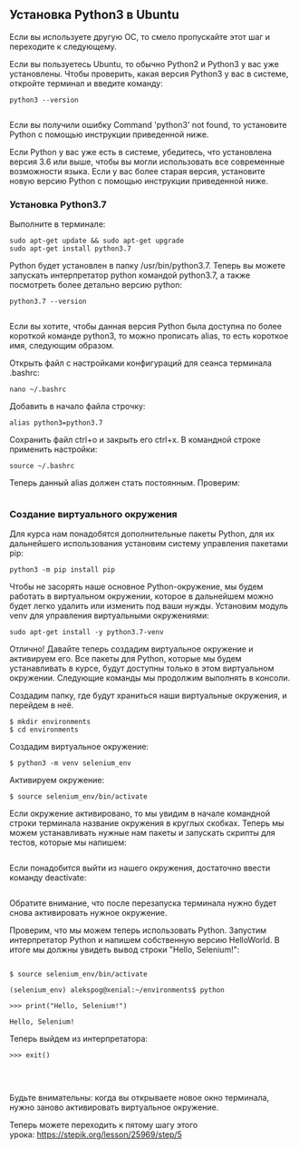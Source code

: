 <h2>Установка Python3 в Ubuntu</h2>

<p>Если вы используете другую ОС, то смело пропускайте этот шаг и переходите к следующему.</p>

<p>Если вы пользуетесь&nbsp;Ubuntu, то обычно Python2 и Python3 у вас уже установлены. Чтобы проверить, какая версия Python3 у вас в системе, откройте терминал и введите команду:</p>

<pre><code class="hljs vim"><span class="hljs-keyword">python3</span> --<span class="hljs-keyword">version</span></code></pre>

<p><img alt="" src="https://ucarecdn.com/0c2090f9-27c8-4aca-bbe6-a8f6cb72d528/"></p>

<p>Если вы получили ошибку Command 'python3' not found, то установите Python с помощью инструкции приведенной ниже.</p>

<p>Если Python у вас уже есть в системе, убедитесь, что установлена версия 3.6 или выше, чтобы вы могли использовать все современные возможности языка. Если у вас более старая версия, установите новую&nbsp;версию Python&nbsp;с помощью инструкции приведенной ниже.</p>

<h3>Установка&nbsp;Python3.7</h3>

<p>Выполните в терминале:</p>

<pre><code class="language-bash hljs">sudo apt-get update &amp;&amp; sudo apt-get upgrade
sudo apt-get install python3.7</code></pre>

<p>Python будет установлен в папку /usr/bin/python3.7. Теперь вы можете запускать интерпретатор python командой python3.7, а также посмотреть более детально версию python:</p>

<pre><code class="language-bash hljs">python3.7 --version</code></pre>

<p><img alt="" src="https://ucarecdn.com/33fb7e21-8eb8-4e20-80d0-c01d5e72c022/"></p>

<p>Если вы хотите, чтобы данная версия Python была доступна по более короткой команде python3, то можно прописать alias, то есть короткое имя,&nbsp;следующим образом.</p>

<p>Открыть файл с настройками конфигураций для сеанса терминала .bashrc:</p>

<pre><code class="language-bash hljs">nano ~/.bashrc</code></pre>

<p>Добавить в начало файла строчку:</p>

<pre><code class="language-bash hljs"><span class="hljs-built_in">alias</span> python3=python3.7</code></pre>

<p>Сохранить файл ctrl+o и закрыть его ctrl+x. В командной строке применить настройки:</p>

<pre><code class="language-bash hljs"><span class="hljs-built_in">source</span> ~/.bashrc</code></pre>

<p>Теперь данный alias должен стать постоянным. Проверим:</p>

<p><img alt="" src="https://ucarecdn.com/b439ac9a-b76a-4481-87d1-1d3a93ef15e0/"></p>

<h3>Создание виртуального окружения</h3>

<p>Для курса нам понадобятся дополнительные пакеты Python, для их дальнейшего использования установим систему управления пакетами pip:</p>

<pre><code class="language-bash hljs">python3 -m pip install pip</code></pre>

<p>Чтобы не засорять наше основное Python-окружение, мы будем работать в виртуальном окружении, которое в дальнейшем можно будет легко удалить или изменить под ваши нужды. Установим модуль venv для управления виртуальными окружениями:</p>

<pre><code class="hljs routeros">sudo apt-<span class="hljs-builtin-name">get</span> install -y python3.7-venv</code></pre>

<p>Отлично! Давайте теперь создадим виртуальное окружение и активируем его. Все пакеты для Python, которые мы будем устанавливать в курсе, будут доступны только в этом виртуальном окружении. Следующие команды мы продолжим выполнять в консоли.</p>

<p>Создадим папку, где будут храниться наши виртуальные окружения, и перейдем в неё.</p>

<pre><code class="hljs shell"><span class="hljs-meta">$</span><span class="bash"> mkdir environments</span>
<span class="hljs-meta">$</span><span class="bash"> <span class="hljs-built_in">cd</span> environments</span></code></pre>

<p>Создадим виртуальное окружение:</p>

<pre><code class="hljs shell"><span class="hljs-meta">$</span><span class="bash"> python3 -m venv selenium_env</span>
</code></pre>

<p>Активируем окружение:</p>

<pre><code class="hljs shell"><span class="hljs-meta">$</span><span class="bash"> <span class="hljs-built_in">source</span> selenium_env/bin/activate</span>
</code></pre>

<p>Если окружение активировано, то мы увидим в начале командной строки терминала название окружения в круглых скобках. Теперь мы можем устанавливать нужные нам пакеты и запускать скрипты для тестов, которые мы напишем:</p>

<p style="text-align: center;"><img alt="" src="https://ucarecdn.com/56475ad1-4ac9-4f2d-95c6-deb4bc9c92a9/"></p>

<p>Если понадобится выйти из нашего окружения, достаточно ввести команду deactivate:</p>

<p style="text-align: center;"><img alt="" src="https://ucarecdn.com/a4578ace-a021-476e-a8d3-083be2d0cc99/-/crop/543x43/0,1/-/preview/"></p>

<p>Обратите внимание, что после перезапуска терминала&nbsp;нужно будет снова активировать нужное окружение.</p>

<p>Проверим, что мы можем ﻿﻿теперь использовать Python. Запустим интерпретатор Python&nbsp;и напишем собственную версию HelloWorld. В итоге мы должны увидеть вывод строки "Hello, Selenium!":</p>

<pre><code class="language-bash hljs">
$ <span class="hljs-built_in">source</span> selenium_env/bin/activate

﻿(selenium_env) alekspog@xenial:~/environments$ python

﻿&gt;&gt;&gt; <span class="hljs-built_in">print</span>(<span class="hljs-string">"Hello, Selenium!"</span>)

Hello, Selenium!</code></pre>

<p>Теперь выйдем из интерпретатора:</p>

<pre><code class="hljs awk">&gt;&gt;&gt; <span class="hljs-keyword">exit</span>()</code></pre>

<p>&nbsp;</p>

<p style="text-align: center;"><img alt="" src="https://ucarecdn.com/c69650ac-5476-45e8-8916-854ecac5a6b6/"></p>

<p>Будьте внимательны: когда вы открываете новое окно терминала, нужно заново активировать виртуальное окружение.</p>

<p>Теперь можете переходить к пятому&nbsp;шагу этого урока:&nbsp;<a href="https://stepik.org/lesson/25969/step/5" rel="noopener noreferrer nofollow">https://stepik.org/lesson/25969/step/5</a></p>